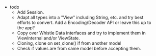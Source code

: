 * todo
  * Add Session.
  * Adapt all types into a "View" including String, etc.  and try best efforts to convert. Add a Encoding/Decoder API or leave this up to the app?
  * Copy over Whistle Data interfaces and try to implement them in ViewInternal and/or ViewState.
  * Cloning, clone on set_clone() if from another model
  * Check if values are from same model before accepting them.